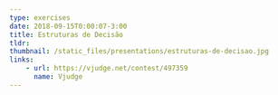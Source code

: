 ```yaml
---
type: exercises
date: 2018-09-15T0:00:07-3:00
title: Estruturas de Decisão
tldr: 
thumbnail: /static_files/presentations/estruturas-de-decisao.jpg
links: 
    - url: https://vjudge.net/contest/497359
      name: Vjudge
---
```

